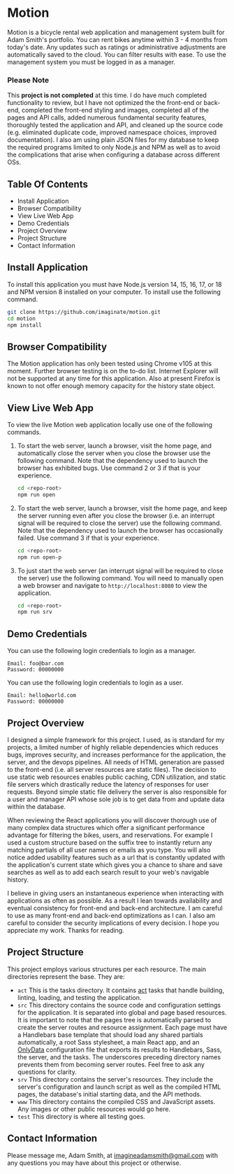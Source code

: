 # Motion

Motion is a bicycle rental web application and management system built for
Adam Smith's portfolio. You can rent bikes anytime within 3 - 4 months from
today's date. Any updates such as ratings or administrative adjustments are
automatically saved to the cloud. You can filter results with ease. To use
the management system you must be logged in as a manager.

### Please Note

This **project is not completed** at this time. I do have much completed
functionality to review, but I have not optimized the the front-end or
back-end, completed the front-end styling and images, completed all of the
pages and API calls, added numerous fundamental security features, thoroughly
tested the application and API, and cleaned up the source code (e.g.
eliminated duplicate code, improved namespace choices, improved
documentation). I also am using plain JSON files for my database to keep the
required programs limited to only Node.js and NPM as well as to avoid the
complications that arise when configuring a database across different OSs.

## Table Of Contents
- Install Application
- Browser Compatibility
- View Live Web App
- Demo Credentials
- Project Overview
- Project Structure
- Contact Information

## Install Application

To install this application you must have Node.js version 14, 15, 16, 17, or
18 and NPM version 8 installed on your computer. To install use the following
command.

```sh
git clone https://github.com/imaginate/motion.git
cd motion
npm install
```

## Browser Compatibility

The Motion application has only been tested using Chrome v105 at this moment.
Further browser testing is on the to-do list. Internet Explorer will not be
supported at any time for this application. Also at present Firefox is known
to not offer enough memory capacity for the history state object.

## View Live Web App

To view the live Motion web application locally use one of the following
commands.

1. To start the web server, launch a browser, visit the home page, and
  automatically close the server when you close the browser use the following
  command. Note that the dependency used to launch the browser has exhibited
  bugs. Use command 2 or 3 if that is your experience.
    ```sh
    cd <repo-root>
    npm run open
    ```
2. To start the web server, launch a browser, visit the home page, and keep
  the server running even after you close the browser (i.e. an interrupt
  signal will be required to close the server) use the following command. Note
  that the dependency used to launch the browser has occasionally failed. Use
  command 3 if that is your experience.
    ```sh
    cd <repo-root>
    npm run open-p
    ```
3. To just start the web server (an interrupt signal will be required to close
  the server) use the following command. You will need to manually open a web
  browser and navigate to `http://localhost:8080` to view the application.
    ```sh
    cd <repo-root>
    npm run srv
    ```

## Demo Credentials

You can use the following login credentials to login as a manager.

```
Email: foo@bar.com
Password: 00000000
```

You can use the following login credentials to login as a user.

```
Email: hello@world.com
Password: 00000000
```

## Project Overview

I designed a simple framework for this project. I used, as is standard for my
projects, a limited number of highly reliable dependencies which reduces bugs,
improves security, and increases performance for the application, the server,
and the devops pipelines. All needs of HTML generation are passed to the
front-end (i.e. all server resources are static files). The decision to use
static web resources enables public caching, CDN utilization, and static file
servers which drastically reduce the latency of responses for user requests.
Beyond simple static file delivery the server is also responsible for a user
and manager API whose sole job is to get data from and update data within the
database.

When reviewing the React applications you will discover thorough use of many
complex data structures which offer a significant performance advantage for
filtering the bikes, users, and reservations. For example I used a custom
structure based on the suffix tree to instantly return any matching partials
of all user names or emails as you type. You will also notice added usability
features such as a url that is constantly updated with the application's
current state which gives you a chance to share and save searches as well as
to add each search result to your web's navigable history.

I believe in giving users an instantaneous experience when interacting with
applications as often as possible. As a result I lean towards availability and
eventual consistency for front-end and back-end architecture. I am careful to
use as many front-end and back-end optimizations as I can. I also am careful
to consider the security implications of every decision. I hope you appreciate
my work. Thanks for reading.

## Project Structure

This project employs various structures per each resource. The main
directories represent the base. They are:
- `act`
  This is the tasks directory. It contains [act](https://github.com/imaginate/act)
  tasks that handle building, linting, loading, and testing the application.
- `src`
  This directory contains the source code and configuration settings for the
  application. It is separated into global and page based resources. It is
  important to note that the pages tree is automatically parsed to create the
  server routes and resource assignment. Each page must have a Handlebars base
  template that should load any shared partials automatically, a root Sass
  stylesheet, a main React app, and an [OnlyData](https://github.com/imaginate/onlydata)
  configuration file that exports its results to Handlebars, Sass, the server,
  and the tasks. The underscores preceding directory names prevents them from
  becoming server routes. Feel free to ask any questions for clarity.
- `srv`
  This directory contains the server's resources. They include the server's
  configuration and launch script as well as the compiled HTML pages, the
  database's initial starting data, and the API methods.
- `www`
  This directory contains the compiled CSS and JavaScript assets. Any images
  or other public resources would go here.
- `test`
  This directory is where all testing goes.

## Contact Information

Please message me, Adam Smith, at imagineadamsmith@gmail.com with any
questions you may have about this project or otherwise.
